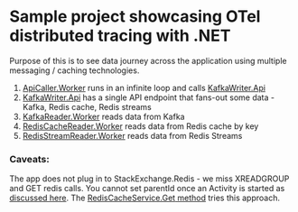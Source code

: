 # Sample project showcasing OTel distributed tracing with .NET

Purpose of this is to see data journey across the application using multiple messaging / caching technologies.

1. [ApiCaller.Worker](ApiCaller.Worker) runs in an infinite loop and calls [KafkaWriter.Api](KafkaWriter.Api)
2. [KafkaWriter.Api](KafkaWriter.Api) has a single API endpoint that fans-out some data - Kafka, Redis cache, Redis streams
3. [KafkaReader.Worker](KafkaReader.Worker) reads data from Kafka
4. [RedisCacheReader.Worker](RedisCacheReader.Worker) reads data from Redis cache by key
5. [RedisStreamReader.Worker](RedisStreamReader.Worker) reads data from Redis Streams


### Caveats:
The app does not plug in to StackExchange.Redis - we miss XREADGROUP and GET redis calls. You cannot set parentId once an Activity is started as [discussed here](https://github.com/dotnet/runtime/issues/63883). The [RedisCacheService.Get<T> method](Common.Redis/RedisCacheService.cs#L31) tries this approach.